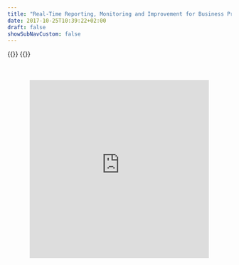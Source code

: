 ```yaml
---
title: "Real-Time Reporting, Monitoring and Improvement for Business Processes"
date: 2017-10-25T10:39:22+02:00
draft: false
showSubNavCustom: false
---
```


{{<highlight title="Real-Time Reporting, Monitoring and Improvement for Business Processes" >}}
{{</highlight>}}
<div align="center" style="margin-bottom: 100px;margin-top: 50px;">
  <iframe src="https://player.vimeo.com/video/374372518" class="embed-responsive-item" width="80%" height="400" frameborder="0" allow="fullscreen"></iframe>
</div>
